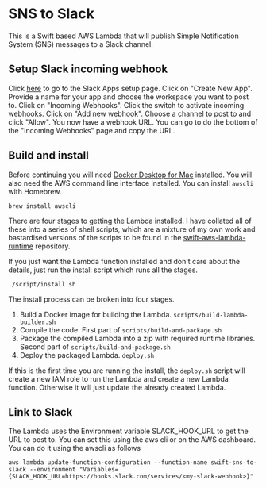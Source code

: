 # SNS to Slack

This is a Swift based AWS Lambda that will publish Simple Notification System (SNS) messages to a Slack channel.

## Setup Slack incoming webhook

Click [here](https://api.slack.com/apps) to go to the Slack Apps setup page. Click on "Create New App". Provide a name for your app and choose the workspace you want to post to. Click on "Incoming Webhooks". Click the switch to activate incoming webhooks. Click on "Add new webhook". Choose a channel to post to and click "Allow". You now have a webhook URL. You can go to do the bottom of the "Incoming Webhooks" page and copy the URL.

## Build and install

Before continuing you will need [Docker Desktop for Mac](https://docs.docker.com/docker-for-mac/install/) installed. You will also need the AWS command line interface installed. You can install `awscli` with Homebrew.
```
brew install awscli
```

There are four stages to getting the Lambda installed. I have collated all of these into a series of shell scripts, which are a mixture of my own work and bastardised versions of the scripts to be found in the [swift-aws-lambda-runtime](https://github.com/swift-server/swift-aws-lambda-runtime/tree/master/Examples/LambdaFunctions/scripts) repository.

If you just want the Lambda function installed and don't care about the details, just run the install script which runs all the stages.
```
./script/install.sh
```
The install process can be broken into four stages.
1) Build a Docker image for building the Lambda. `scripts/build-lambda-builder.sh`
2) Compile the code. First part of `scripts/build-and-package.sh`
3) Package the compiled Lambda into a zip with required runtime libraries. Second part of `scripts/build-and-package.sh`
4) Deploy the packaged Lambda. `deploy.sh`

If this is the first time you are running the install, the `deploy.sh` script will create a new IAM role to run the Lambda and create a new Lambda function. Otherwise it will just update the already created Lambda.

## Link to Slack

The Lambda uses the Environment variable SLACK_HOOK_URL to get the URL to post to. You can set this using the aws cli or on the AWS dashboard. You can do it using the awscli as follows
```
aws lambda update-function-configuration --function-name swift-sns-to-slack --environment "Variables={SLACK_HOOK_URL=https://hooks.slack.com/services/<my-slack-webhook>}"
```


